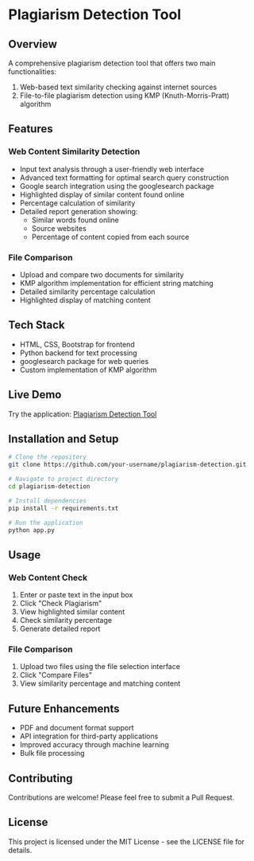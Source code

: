 # Plagiarism Detection Tool

## Overview
A comprehensive plagiarism detection tool that offers two main functionalities:
1. Web-based text similarity checking against internet sources
2. File-to-file plagiarism detection using KMP (Knuth-Morris-Pratt) algorithm

## Features

### Web Content Similarity Detection
- Input text analysis through a user-friendly web interface
- Advanced text formatting for optimal search query construction
- Google search integration using the googlesearch package
- Highlighted display of similar content found online
- Percentage calculation of similarity
- Detailed report generation showing:
  - Similar words found online
  - Source websites
  - Percentage of content copied from each source

### File Comparison
- Upload and compare two documents for similarity
- KMP algorithm implementation for efficient string matching
- Detailed similarity percentage calculation
- Highlighted display of matching content

## Tech Stack
- HTML, CSS, Bootstrap for frontend
- Python backend for text processing
- googlesearch package for web queries
- Custom implementation of KMP algorithm

## Live Demo
Try the application: [Plagiarism Detection Tool](https://your-live-link-here)

## Installation and Setup
```bash
# Clone the repository
git clone https://github.com/your-username/plagiarism-detection.git

# Navigate to project directory
cd plagiarism-detection

# Install dependencies
pip install -r requirements.txt

# Run the application
python app.py
```

## Usage
### Web Content Check
1. Enter or paste text in the input box
2. Click "Check Plagiarism"
3. View highlighted similar content
4. Check similarity percentage
5. Generate detailed report

### File Comparison
1. Upload two files using the file selection interface
2. Click "Compare Files"
3. View similarity percentage and matching content

## Future Enhancements
- PDF and document format support
- API integration for third-party applications
- Improved accuracy through machine learning
- Bulk file processing

## Contributing
Contributions are welcome! Please feel free to submit a Pull Request.

## License
This project is licensed under the MIT License - see the LICENSE file for details.
